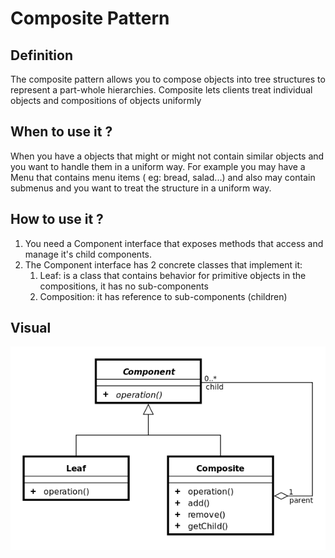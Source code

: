 # Composite Pattern

## Definition
The composite pattern allows you to compose objects into tree structures
to represent a part-whole hierarchies. Composite lets clients treat individual
objects and compositions of objects uniformly

## When to use it ?
When you have a objects that might or might not contain similar objects
and you want to handle them in a uniform way. For example you may have a Menu
that contains menu items ( eg: bread, salad...) and also may contain submenus
and you want to treat the structure in a uniform way.

## How to use it ?
1. You need a Component interface that exposes methods that access and manage
it's child components.
2. The Component interface has 2 concrete classes that implement it:
    1. Leaf: is a class that contains behavior for primitive objects in the
       compositions, it has no sub-components
    2. Composition: it has reference to sub-components (children)


## Visual
![composite](composite.png)

